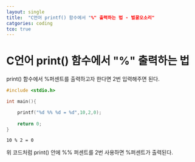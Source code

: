 ```yaml
---
layout: single
title:  "C언어 printf() 함수에서 "%" 출력하는 법 - 벌꿀오소리"
catgories: coding
tco: true
---
```


# C언어 print() 함수에서 "%" 출력하는 법

print() 함수에서 %퍼센트를 출력하고자 한다면 2번 입력해주면 된다.


```c
#include <stdio.h>

int main(){

    printf("%d %% %d = %d",10,2,0);
    
    return 0;
}
```

    10 % 2 = 0

위 코드처럼 print() 안에 %% 퍼센트를 2번 사용하면 %퍼센트가 출력된다.

